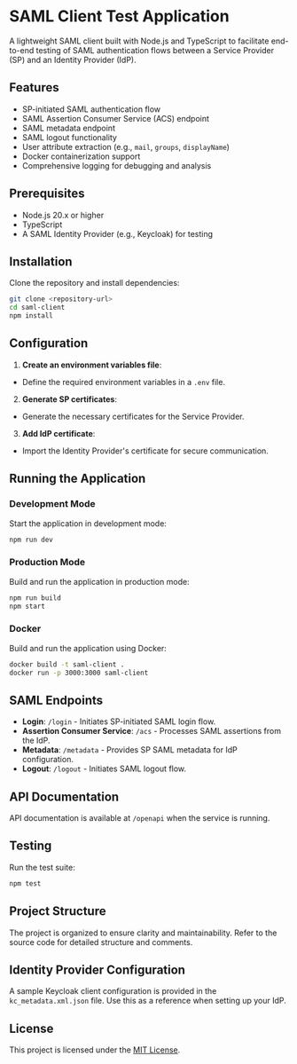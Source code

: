 # SAML Client Test Application

A lightweight SAML client built with Node.js and TypeScript to facilitate end-to-end testing of SAML authentication flows between a Service Provider (SP) and an Identity Provider (IdP).

## Features
- SP-initiated SAML authentication flow
- SAML Assertion Consumer Service (ACS) endpoint
- SAML metadata endpoint
- SAML logout functionality
- User attribute extraction (e.g., `mail`, `groups`, `displayName`)
- Docker containerization support
- Comprehensive logging for debugging and analysis

## Prerequisites
- Node.js 20.x or higher
- TypeScript
- A SAML Identity Provider (e.g., Keycloak) for testing

## Installation
Clone the repository and install dependencies:
```bash
git clone <repository-url>
cd saml-client
npm install
```

## Configuration
1. **Create an environment variables file**:
  - Define the required environment variables in a `.env` file.

2. **Generate SP certificates**:
  - Generate the necessary certificates for the Service Provider.

3. **Add IdP certificate**:
  - Import the Identity Provider's certificate for secure communication.

## Running the Application
### Development Mode
Start the application in development mode:
```bash
npm run dev
```

### Production Mode
Build and run the application in production mode:
```bash
npm run build
npm start
```

### Docker
Build and run the application using Docker:
```bash
docker build -t saml-client .
docker run -p 3000:3000 saml-client
```

## SAML Endpoints
- **Login**: `/login` - Initiates SP-initiated SAML login flow.
- **Assertion Consumer Service**: `/acs` - Processes SAML assertions from the IdP.
- **Metadata**: `/metadata` - Provides SP SAML metadata for IdP configuration.
- **Logout**: `/logout` - Initiates SAML logout flow.

## API Documentation
API documentation is available at `/openapi` when the service is running.

## Testing
Run the test suite:
```bash
npm test
```

## Project Structure
The project is organized to ensure clarity and maintainability. Refer to the source code for detailed structure and comments.

## Identity Provider Configuration
A sample Keycloak client configuration is provided in the `kc_metadata.xml.json` file. Use this as a reference when setting up your IdP.

## License
This project is licensed under the [MIT License](LICENSE).